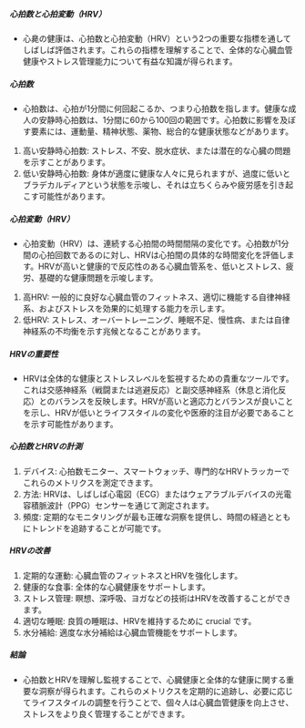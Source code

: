 ##### 心拍数と心拍変動（HRV）
* 心臰の健康は、心拍数と心拍変動（HRV）という2つの重要な指標を通してしばしば評価されます。これらの指標を理解することで、全体的な心臓血管健康やストレス管理能力について有益な知識が得られます。

##### 心拍数
* 心拍数は、心拍が1分間に何回起こるか、つまり心拍数を指します。健康な成人の安静時心拍数は、1分間に60から100回の範囲です。心拍数に影響を及ぼす要素には、運動量、精神状態、薬物、総合的な健康状態などがあります。

1. 高い安静時心拍数: ストレス、不安、脱水症状、または潜在的な心臓の問題を示すことがあります。
2. 低い安静時心拍数: 身体が適度に健康な人々に見られますが、過度に低いとブラデカルディアという状態を示唆し、それは立ちくらみや疲労感を引き起こす可能性があります。
##### 心拍変動（HRV）
* 心拍変動（HRV）は、連続する心拍間の時間間隔の変化です。心拍数が1分間の心拍回数であるのに対し、HRVは心拍間の具体的な時間変化を評価します。HRVが高いと健康的で反応性のある心臓血管系を、低いとストレス、疲労、基礎的な健康問題を示唆します。

1. 高HRV: 一般的に良好な心臓血管のフィットネス、適切に機能する自律神経系、およびストレスを効果的に処理する能力を示します。
2. 低HRV: ストレス、オーバートレーニング、睡眠不足、慢性病、または自律神経系の不均衡を示す兆候となることがあります。
##### HRVの重要性
* HRVは全体的な健康とストレスレベルを監視するための貴重なツールです。これは交感神経系（戦闘または逃避反応）と副交感神経系（休息と消化反応）とのバランスを反映します。HRVが高いと適応力とバランスが良いことを示し、HRVが低いとライフスタイルの変化や医療的注目が必要であることを示す可能性があります。

##### 心拍数とHRVの計測
1. デバイス: 心拍数モニター、スマートウォッチ、専門的なHRVトラッカーでこれらのメトリクスを測定できます。
2. 方法: HRVは、しばしば心電図（ECG）またはウェアラブルデバイスの光電容積脈波計（PPG）センサーを通じて測定されます。
3. 頻度: 定期的なモニタリングが最も正確な洞察を提供し、時間の経過とともにトレンドを追跡することが可能です。
##### HRVの改善
1. 定期的な運動: 心臓血管のフィットネスとHRVを強化します。
2. 健康的な食事: 全体的な心臓健康をサポートします。
3. ストレス管理: 瞑想、深呼吸、ヨガなどの技術はHRVを改善することができます。
4. 適切な睡眠: 良質の睡眠は、HRVを維持するために crucial です。
5. 水分補給: 適度な水分補給は心臓血管機能をサポートします。
##### 結論
* 心拍数とHRVを理解し監視することで、心臓健康と全体的な健康に関する重要な洞察が得られます。これらのメトリクスを定期的に追跡し、必要に応じてライフスタイルの調整を行うことで、個々人は心臓血管健康を向上させ、ストレスをより良く管理することができます。